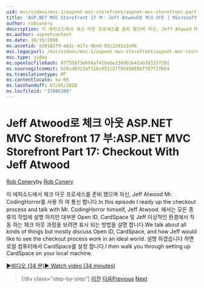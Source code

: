 ```yaml
---
uid: mvc/videos/mvc-1/aspnet-mvc-storefront/aspnet-mvc-storefront-part-17-checkout-with-jeff-atwood
title: 'ASP.NET MVC Storefront 17 부: Jeff Atwood로 체크 아웃 | Microsoft Docs'
author: robconery
description: 이 에피소드에서 체크 아웃 프로세스를 준비 했으며 자신, Jeff Atwood Mr. CodingHorror를 사용 하 여 통신 합니다. 에서는 모든 종류의 작업에 설명 하지만 대부분 열기에 설명 하는 중...
ms.author: aspnetcontent
ms.date: 10/16/2008
ms.assetid: a39182f9-a82c-41fa-9be0-92c2291a3a96
msc.legacyurl: /mvc/videos/mvc-1/aspnet-mvc-storefront/aspnet-mvc-storefront-part-17-checkout-with-jeff-atwood
msc.type: video
ms.openlocfilehash: 87755873eb94af416e0e33dd62e41ab383357201
ms.sourcegitcommit: b28cd0313af316c051c2ff8549865bff67f2fbb4
ms.translationtype: MT
ms.contentlocale: ko-KR
ms.lasthandoff: 07/05/2018
ms.locfileid: "37805388"
---
```

<a name="aspnet-mvc-storefront-part-17-checkout-with-jeff-atwood"></a><span data-ttu-id="ab10c-104">Jeff Atwood로 체크 아웃 ASP.NET MVC Storefront 17 부:</span><span class="sxs-lookup"><span data-stu-id="ab10c-104">ASP.NET MVC Storefront Part 17: Checkout With Jeff Atwood</span></span>
====================
<span data-ttu-id="ab10c-105">[Rob Conery](https://github.com/robconery)</span><span class="sxs-lookup"><span data-stu-id="ab10c-105">by [Rob Conery](https://github.com/robconery)</span></span>

<span data-ttu-id="ab10c-106">이 에피소드에서 체크 아웃 프로세스를 준비 했으며 자신, Jeff Atwood Mr. CodingHorror를 사용 하 여 통신 합니다.</span><span class="sxs-lookup"><span data-stu-id="ab10c-106">In this episode I ready up the checkout process and talk with Mr. CodingHorror himself, Jeff Atwood.</span></span> <span data-ttu-id="ab10c-107">에서는 모든 종류의 작업에 설명 하지만 대부분 Open ID, CardSpace 및 Jeff 이상적인 환경에서 작동 하는 체크 아웃 과정을 보려면 표시 되는 방법을 설명 합니다.</span><span class="sxs-lookup"><span data-stu-id="ab10c-107">We talk about all kinds of things but mostly discuss Open ID, CardSpace, and how Jeff would like to see the checkout process work in an ideal world.</span></span> <span data-ttu-id="ab10c-108">설명 하겠습니다 하면 로컬 컴퓨터에서 CardSpace를 설정 합니다.</span><span class="sxs-lookup"><span data-stu-id="ab10c-108">I then walk you through setting up CardSpace on your local machine.</span></span>

[<span data-ttu-id="ab10c-109">&#9654;비디오 (34 분)</span><span class="sxs-lookup"><span data-stu-id="ab10c-109">&#9654; Watch video (34 minutes)</span></span>](https://channel9.msdn.com/Blogs/ASP-NET-Site-Videos/aspnet-mvc-storefront-part-17-checkout-with-jeff-atwood)

> [!div class="step-by-step"]
> <span data-ttu-id="ab10c-110">[이전](aspnet-mvc-storefront-part-16-membership-redo-with-openid.md)
> [다음](aspnet-mvc-storefront-part-18-creating-an-experience.md)</span><span class="sxs-lookup"><span data-stu-id="ab10c-110">[Previous](aspnet-mvc-storefront-part-16-membership-redo-with-openid.md)
[Next](aspnet-mvc-storefront-part-18-creating-an-experience.md)</span></span>
